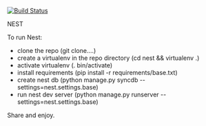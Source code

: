 [![Build Status](https://travis-ci.org/ImmaculateObsession/nest.png?branch=master)](https://travis-ci.org/ImmaculateObsession/nest)

NEST

To run Nest:
 
- clone the repo (git clone....)
- create a virtualenv in the repo directory (cd nest && virtualenv .)
- activate virtualenv (. bin/activate)
- install requirements (pip install -r requirements/base.txt)
- create nest db (python manage.py syncdb --settings=nest.settings.base)
- run nest dev server (python manage.py runserver --settings=nest.settings.base)

Share and enjoy.
